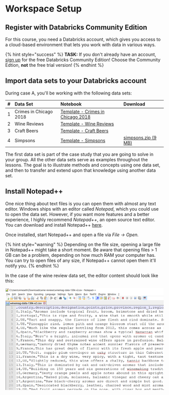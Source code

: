 # Workspace Setup

## Register with Databricks Community Edition

For this course, you need a Databricks account, which gives you access to a cloud-based environment that lets you work with data in various ways.

{% hint style="success" %}
**TASK:** If you don't already have an account, [sign up](https://databricks.com/try-databricks) for the free Databricks Community Edition! Choose the Community Edtion, **not** the free trial version!
{% endhint %}

## Import data sets to your Databricks account

During case A, you'll be working with the following data sets:

| \# | Data Set | Notebook | Download |
| :--- | :--- | :--- | :--- |
| 1 | Crimes in Chicago 2018 | [Template - Crimes in Chicago 2018](https://winf-hsos.github.io/databricks-notebooks/information-management/Template%20-%20Crimes%20in%20Chicago%202018.html) |  |
| 2 | Wine Reviews | [Template - Wine Reviews](https://winf-hsos.github.io/databricks-notebooks/information-management/Template%20-%20Wine%20Reviews.html) |  |
| 3 | Craft Beers | [Template - Craft Beers](https://winf-hsos.github.io/databricks-notebooks/information-management/Template%20-%20Craft%20Beer.html) |  |
| 4 | Simpsons | [Template - Simpsons](https://winf-hsos.github.io/databricks-notebooks/information-management/Template%20-%20Simpsons.html) | [simpsons.zip \(9 MB\)](https://s3.amazonaws.com/nicolas.meseth/data+sets/simpsons/simpsons.zip) |

The first data set is part of the case study that you are going to solve in your group. All the other data sets serve as examples throughout the lessons. The goal is to illustrate methods and concepts using one data set, and then to transfer and extend upon that knowledge using another data set.

## Install Notepad++

One nice thing about text files is you can open them with almost any text editor. Windows ships with an editor called _Notepad_, which you could use to open the data set. However, if you want more features and a better experience, I highly recommend _Notepad++_, an open source text editor. You can download and install Notepad++ [here](https://notepad-plus-plus.org/download/v7.5.8.html).

Once installed, start Notepad++ and open a file via _File -&gt; Open._

{% hint style="warning" %}
Depending on the file size, opening a large file in Notepad++ might take a short moment. Be aware that opening files &gt; 1 GB can be a problem, depending on how much RAM your computer has. You can try to open files of any size, if Notepad++ cannot open them it'll notify you.
{% endhint %}

In the case of the wine review data set, the editor content should look like this:

![The data set opened in Notepad++](../../.gitbook/assets/data_set_wine.png)

